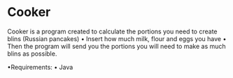 # Cooker
Cooker is a program created to calculate the portions you need to create blins (Russian pancakes)
• Insert how much milk, flour and eggs you have
• Then the program will send you the portions you will need to make as much blins as possible. 

•Requirements:
• Java 
